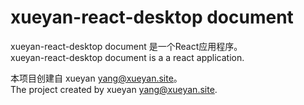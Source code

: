 # xueyan-react-desktop document

xueyan-react-desktop document 是一个React应用程序。  
xueyan-react-desktop document is a a react application.  

本项目创建自 xueyan <yang@xueyan.site>。  
The project created by xueyan <yang@xueyan.site>.  
